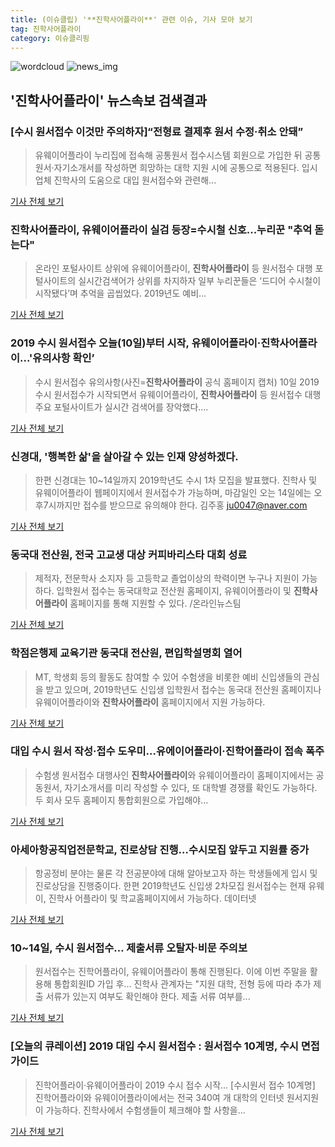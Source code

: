 ```yaml
---
title: (이슈클립) '**진학사어플라이**' 관련 이슈, 기사 모아 보기
tag: 진학사어플라이
category: 이슈클리핑
---
```

![wordcloud](https://s3.ap-northeast-2.amazonaws.com/lyrics101-wordcloud/2018-09-11-1536594359.png)
![news_img](https://user-images.githubusercontent.com/42597476/44507050-1206f400-a6e4-11e8-8d98-7ffbfebb353f.png)
## **'**진학사어플라이**'** 뉴스속보 검색결과
### [수시 원서접수 이것만 주의하자]“전형료 결제후 원서 수정·취소 안돼”

>유웨이어플라이 누리집에 접속해 공통원서 접수시스템 회원으로 가입한 뒤 공통원서·자기소개서를 작성하면 희망하는 대학 지원 시에 공통으로 적용된다. 입시업체 진학사의 도움으로 대입 원서접수와 관련해...

<a href="http://www.kwnews.co.kr/view.asp?aid=218091000065&s=501" target="_blank">기사 전체 보기</a>

### **진학사어플라이**, 유웨이어플라이 실검 등장=수시철 신호...누리꾼 "추억 돋는다"

>온라인 포털사이트 상위에 유웨이어플라이, **진학사어플라이** 등 원서접수 대행 포털사이트의 실시간검색어가 상위를 차지하자 일부 누리꾼들은 ‘드디어 수시철이 시작됐다’며 추억을 곱씹었다. 2019년도 예비...

<a href="http://www.kookje.co.kr/news2011/asp/newsbody.asp?code=0300&key=20180911.99099004119" target="_blank">기사 전체 보기</a>

### 2019 수시 원서접수 오늘(10일)부터 시작, 유웨이어플라이·**진학사어플라이**...'유의사항 확인’

>수시 원서접수 유의사항(사진=**진학사어플라이** 공식 홈페이지 캡처) 10일 2019 수시 원서접수가 시작되면서 유웨이어플라이, **진학사어플라이** 등 원서접수 대행 주요 포털사이트가 실시간 검색어를 장악했다....

<a href="http://news.hankyung.com/article/201809100017I" target="_blank">기사 전체 보기</a>

### 신경대, '행복한 삶'을 살아갈 수 있는 인재 양성하겠다.

>한편 신경대는 10~14일까지 2019학년도 수시 1차 모집을 발표했다. 진학사 및 유웨이어플라이 웹페이지에서 원서접수가 가능하며, 마감일인 오는 14일에는 오후7시까지만 접수를 받으므로 유의해야 한다. 김주홍 ju0047@naver.com

<a href="http://www.asiatoday.co.kr/view.php?key=20180910010005470" target="_blank">기사 전체 보기</a>

### 동국대 전산원, 전국 고교생 대상 커피바리스타 대회 성료

>제적자, 전문학사 소지자 등 고등학교 졸업이상의 학력이면 누구나 지원이 가능하다. 입학원서 접수는 동국대학교 전산원 홈페이지, 유웨이어플라이 및 **진학사어플라이** 홈페이지를 통해 지원할 수 있다. /온라인뉴스팀

<a href="http://www.incheonilbo.com/news/articleView.html?idxno=904060" target="_blank">기사 전체 보기</a>

### 학점은행제 교육기관 동국대 전산원, 편입학설명회 열어

>MT, 학생회 등의 활동도 참여할 수 있어 수험생을 비롯한 예비 신입생들의 관심을 받고 있으며, 2019학년도 신입생 입학원서 접수는 동국대 전산원 홈페이지나 유웨이어플라이와 **진학사어플라이** 홈페이지에서 지원 가능하다.

<a href="http://www.koreadaily.com/news/read.asp?art_id=6547208" target="_blank">기사 전체 보기</a>

### 대입 수시 원서 작성·접수 도우미…유에이어플라이·진학어플라이 접속 폭주

>수험생 원서접수 대행사인 **진학사어플라이**와 유웨이어플라이 홈페이지에서는 공동원서, 자기소개서를 미리 작성할 수 있다, 또 대학별 경쟁률 확인도 가능하다. 두 회사 모두 홈페이지 통합회원으로 가입해야...

<a href="http://news.heraldcorp.com/view.php?ud=20180910000037" target="_blank">기사 전체 보기</a>

### 아세아항공직업전문학교, 진로상담 진행…수시모집 앞두고 지원률 증가

>항공정비 분야는 물론 각 전공분야에 대해 알아보고자 하는 학생들에게 입시 및 진로상담을 진행중이다. 한편 2019학년도 신입생 2차모집 원서접수는 현재 유웨이, 진학사 어플라이 및 학교홈페이지에서 가능하다. 데이터넷

<a href="http://www.datanet.co.kr/news/articleView.html?idxno=126286" target="_blank">기사 전체 보기</a>

### 10~14일, 수시 원서접수… 제출서류 오탈자·비문 주의보

>원서접수는 진학어플라이, 유웨이어플라이 통해 진행된다. 이에 이번 주말을 활용해 통합회원ID 가입 후... 진학사 관계자는 "지원 대학, 전형 등에 따라 추가 제출 서류가 있는지 여부도 확인해야 한다. 제출 서류 여부를...

<a href="http://biz.newdaily.co.kr/site/data/html/2018/09/07/2018090700033.html" target="_blank">기사 전체 보기</a>

### [오늘의 큐레이션] 2019 대입 수시 원서접수 : 원서접수 10계명, 수시 면접 가이드

>진학어플라이·유웨이어플라이 2019 수시 접수 시작… [수시원서 접수 10계명] 진학어플라이와 유웨이어플라이에서는 전국 340여 개 대학의 인터넷 원서지원이 가능하다. 진학사에서 수험생들이 체크해야 할 사항을...

<a href="http://www.ggilbo.com/news/articleView.html?idxno=543645" target="_blank">기사 전체 보기</a>


